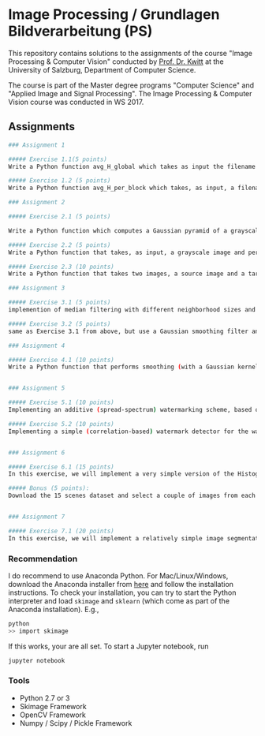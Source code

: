 # Image Processing / Grundlagen Bildverarbeitung (PS)


This repository contains solutions to the assignments of the course "Image Processing & Computer Vision" conducted by [Prof. Dr. Kwitt](https://rkwitt.github.io/) at the University of Salzburg, Department of Computer Science.

The course is part of the Master degree programs "Computer Science" and "Applied Image and Signal Processing". The Image Processing & Computer Vision course was conducted in WS 2017.


## Assignments
```bash
### Assignment 1

##### Exercise 1.1(5 points)
Write a Python function avg_H_global which takes as input the filename of an RGB image and computes the average value of the H channel. This value should be returned

##### Exercise 1.2 (5 points)
Write a Python function avg_H_per_block which takes, as input, a filename of an RGB image as well as a tuple (N,M) that specifies a block size. 

### Assignment 2

##### Exercise 2.1 (5 points)

Write a Python function which computes a Gaussian pyramid of a grayscale image. In particular, the function should take either a grayscale image as input, or a RGB color image and compute a N-level Gaussian pyramid decomposition. We simplify this example

##### Exercise 2.2 (5 points)
Write a Python function that takes, as input, a grayscale image and performs histogram equalization. The function should output the histogram-equalized image.

##### Exercise 2.3 (10 points)
Write a Python function that takes two images, a source image and a target image (both grayscale) and then matches the source image's histogram to the target images' histogram.

### Assignment 3

##### Exercise 3.1 (5 points)
implemention of median filtering with different neighborhood sizes and implemention to compute the peak-signal-to-noise ratio (PSNR)

##### Exercise 3.2 (5 points)
same as Exercise 3.1 from above, but use a Gaussian smoothing filter and vary the values for sigma (i.e., the standard deviation of the Gaussian filter).

### Assignment 4

##### Exercise 4.1 (10 points)
Write a Python function that performs smoothing (with a Gaussian kernel) in the Fourier domain.


### Assignment 5

##### Exercise 5.1 (10 points)
Implementing an additive (spread-spectrum) watermarking scheme, based on the 2D wavelet transform.

##### Exercise 5.2 (10 points)
Implementing a simple (correlation-based) watermark detector for the watermarking algorithm of Exercise 5.1 and evaluate this detector with a couple of randomly chosen watermarks.


### Assignment 6

##### Exercise 6.1 (15 points)
In this exercise, we will implement a very simple version of the Histogram-Of-Oriented-Gradients (HOG) descriptor of an image(region).

##### Bonus (5 points):
Download the 15 scenes dataset and select a couple of images from each category. Then, compute for each grayscale image its simple HOG descriptor. Voila, if you now do 1-Nearest Neighbor classification (e.g., using the Euclidean distance between the vectors) you have a first, admittely very simple, image classifier.


### Assignment 7

##### Exercise 7.1 (20 points)
In this exercise, we will implement a relatively simple image segmentation algorithm that is similar to the ideas presented in the SLIC superpixels paper.
```

### Recommendation

I do recommend to use Anaconda Python. For Mac/Linux/Windows, download the
Anaconda installer from [here](https://www.anaconda.com/download) and follow
the installation instructions. To check your installation, you can try to
start the Python interpreter and load `skimage` and `sklearn` (which come
as part of the Anaconda installation). E.g.,

```bash
python
>> import skimage
```
If this works, your are all set. To start a Jupyter notebook, run

```bash
jupyter notebook
```
### Tools

* Python 2.7 or 3
* Skimage Framework
* OpenCV Framework
* Numpy / Scipy / Pickle Framework




